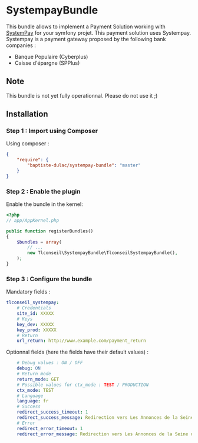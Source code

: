 # SystempayBundle
This bundle allows to implement a Payment Solution working with [SystemPay](https://paiement.systempay.fr/html/) for your symfony projet.
This payment solution uses Systempay. Systempay is a payment gateway proposed by the following bank companies :
* Banque Populaire (Cyberplus)
* Caisse d'épargne (SPPlus)

## Note
This bundle is not yet fully operationnal. Please do not use it ;)

## Installation
### Step 1 : Import using Composer
Using composer :
```json
{
    "require": {
        "baptiste-dulac/systempay-bundle": "master"
    }
}
```

### Step 2 : Enable the plugin
Enable the bundle in the kernel:
```php
<?php
// app/AppKernel.php

public function registerBundles()
{
    $bundles = array(
        // ...
        new Tlconseil\SystempayBundle\TlconseilSystempayBundle(),
    );
}
```

### Step 3 : Configure the bundle
Mandatory fields :
```yaml
tlconseil_systempay:
    # Credentials
    site_id: XXXXX
    # Keys
    key_dev: XXXXX
    key_prod: XXXXX
    # Return
    url_return: http://www.example.com/payment_return
```

Optionnal fields (here the fields have their default values) :
```yaml
    # Debug values : ON / OFF
    debug: ON
    # Return mode
    return_mode: GET
    # Possible values for ctx_mode : TEST / PRODUCTION
    ctx_mode: TEST
    # Language
    language: fr
    # Success
    redirect_success_timeout: 1
    redirect_success_message: Redirection vers Les Annonces de la Seine dans quelques instants
    # Error
    redirect_error_timeout: 1
    redirect_error_message: Redirection vers Les Annonces de la Seine dans quelques instants
```
